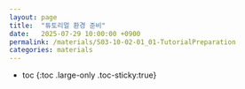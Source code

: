 ```yaml
---
layout: page
title:  "튜토리얼 환경 준비"
date:   2025-07-29 10:00:00 +0900
permalink: /materials/S03-10-02-01_01-TutorialPreparation
categories: materials
---
```

* toc
{:toc .large-only .toc-sticky:true}

